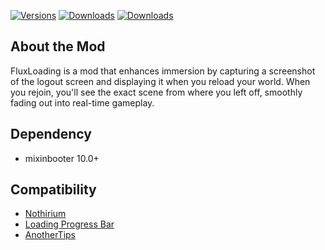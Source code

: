 [![Versions](https://img.shields.io/curseforge/game-versions/1207328?logo=curseforge&label=Game%20Version)](https://www.curseforge.com/minecraft/mc-mods/fluxloading)
[![Downloads](https://img.shields.io/curseforge/dt/1207328?logo=curseforge&label=Downloads)](https://www.curseforge.com/minecraft/mc-mods/fluxloading)
[![Downloads](https://img.shields.io/modrinth/dt/fluxloading?logo=modrinth&label=Downloads)](https://modrinth.com/mod/fluxloading)

## About the Mod
FluxLoading is a mod that enhances immersion by capturing a screenshot of the logout screen and displaying it when you reload your world. When you rejoin, you'll see the exact scene from where you left off, smoothly fading out into real-time gameplay.

## Dependency
- mixinbooter 10.0+

## Compatibility
- [Nothirium](https://www.curseforge.com/minecraft/mc-mods/nothirium)
- [Loading Progress Bar](https://www.curseforge.com/minecraft/mc-mods/loading-progress-bar)
- [AnotherTips](https://www.curseforge.com/minecraft/mc-mods/anothertips)
